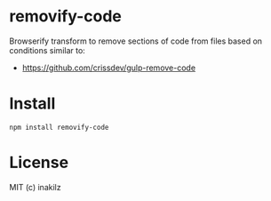 # removify-code
Browserify transform to remove sections of code from files based on conditions similar to:

 - https://github.com/crissdev/gulp-remove-code

# Install

```
npm install removify-code
```

# License

MIT (c) inakilz
